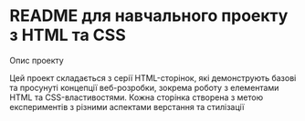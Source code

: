 # README для навчального проекту з HTML та CSS

Опис проекту

Цей проект складається з серії HTML-сторінок, які демонструють базові та просунуті концепції веб-розробки, зокрема роботу з елементами HTML та CSS-властивостями. Кожна сторінка створена з метою експериментів з різними аспектами верстання та стилізації
